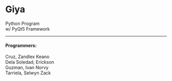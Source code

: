 # Giya
Python Program </br>
w/ PyQt5 Framework

------------

#### Programmers:
Cruz, Zandlex Keano </br> 
Dela Soledad, Erickson </br>
Guzman, Ivan Norvy </br>
Tarriela, Selwyn Zack </br>
